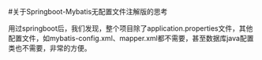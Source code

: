 
#关于Springboot-Mybatis无配置文件注解版的思考

用过springboot后，我们发现，整个项目除了application.properties文件，其他配置文件，如mybatis-config.xml、mapper.xml都不需要，甚至数据库java配置类也不需要，非常的方便。

